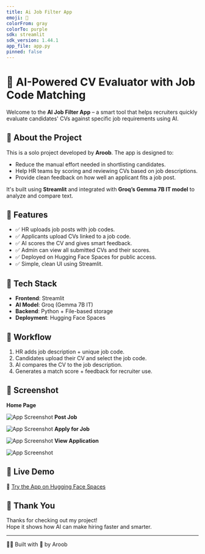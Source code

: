 ```yaml
---
title: Ai Job Filter App
emoji: 🐨
colorFrom: gray
colorTo: purple
sdk: streamlit
sdk_version: 1.44.1
app_file: app.py
pinned: false
---
```


# 🧠 AI-Powered CV Evaluator with Job Code Matching

Welcome to the **AI Job Filter App** – a smart tool that helps recruiters quickly evaluate candidates' CVs against specific job requirements using AI.


## 🚀 About the Project

This is a solo project developed by **Aroob**. The app is designed to:

- Reduce the manual effort needed in shortlisting candidates.
- Help HR teams by scoring and reviewing CVs based on job descriptions.
- Provide clean feedback on how well an applicant fits a job post.

It's built using **Streamlit** and integrated with **Groq’s Gemma 7B IT model** to analyze and compare text.

## 💼 Features

- ✅ HR uploads job posts with job codes.
- ✅ Applicants upload CVs linked to a job code.
- ✅ AI scores the CV and gives smart feedback.
- ✅ Admin can view all submitted CVs and their scores.
- ✅ Deployed on Hugging Face Spaces for public access.
- ✅ Simple, clean UI using Streamlit.

## 🧰 Tech Stack

- **Frontend**: Streamlit
- **AI Model**: Groq (Gemma 7B IT)
- **Backend**: Python + File-based storage
- **Deployment**: Hugging Face Spaces

## 🔁 Workflow

1. HR adds job description + unique job code.
2. Candidates upload their CV and select the job code.
3. AI compares the CV to the job description.
4. Generates a match score + feedback for recruiter use.

## 📸 Screenshot
**Home Page**

![App Screenshot](https://huggingface.co/spaces/Aroob-Mushtaq123/ai_job_filter_app/blob/main/aiApp1.PNG)
**Post Job**

![App Screenshot](https://huggingface.co/spaces/Aroob-Mushtaq123/ai_job_filter_app/blob/main/aiAppCode2.PNG)
**Apply for Job**

![App Screenshot](https://huggingface.co/spaces/Aroob-Mushtaq123/ai_job_filter_app/blob/main/aiAppCV3.PNG)
**View Application**

![App Screenshot](https://huggingface.co/spaces/Aroob-Mushtaq123/ai_job_filter_app/blob/main/aiApp4.PNG)



## 🧪 Live Demo

🔗 [Try the App on Hugging Face Spaces](https://huggingface.co/spaces/Aroob-Mushtaq123/ai_job_filter_app)

## 🙏 Thank You

Thanks for checking out my project!  
Hope it shows how AI can make hiring faster and smarter.

---

🧑‍💻 Built with 💜 by Aroob
